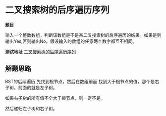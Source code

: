 # 二叉搜索树的后序遍历序列

**题目**

输入一个整数数组，判断该数组是不是某二叉搜索树的后序遍历的结果。如果是则输出Yes,否则输出No。假设输入的数组的任意两个数字都互不相同。

**测试地址**
[二叉搜索树的后序遍历序列](https://www.nowcoder.com/practice/a861533d45854474ac791d90e447bafd?tpId=13&tqId=11176&rp=1&ru=/ta/coding-interviews&qru=/ta/coding-interviews/question-ranking)


## 解题思路

BST的后续遍历 先找到根节点，然后在数组前面 找到大于根节点的值，那个是右子树。前面的就是左子树。

如果右子树的所有值不全大于根节点，则一定不是。

然后递归左子树和右子树。